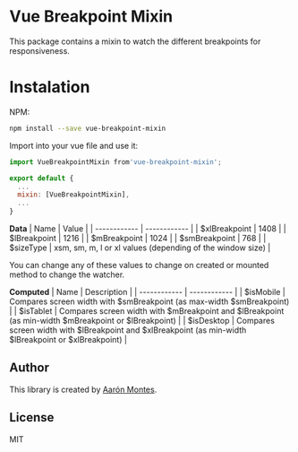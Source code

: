 # Vue Breakpoint Mixin
This package contains a mixin to watch the different breakpoints for responsiveness.

# Instalation

NPM:  
```bash
npm install --save vue-breakpoint-mixin
```
Import into your vue file and use it:

```javascript
import VueBreakpointMixin from'vue-breakpoint-mixin';

export default {
  ...
  mixin: [VueBreakpointMixin],
  ...
}

```

**Data**
|  Name | Value   |
| ------------ | ------------ |
| $xlBreakpoint | 1408 |
| $lBreakpoint | 1216 |
| $mBreakpoint | 1024 |
| $smBreakpoint | 768 |
| $sizeType | xsm, sm, m, l or xl values (depending of the window size) |

You can change any of these values to change on created or mounted method to change the watcher.

**Computed**
|  Name | Description   |
| ------------ | ------------ |
| $isMobile | Compares screen width with $smBreakpoint (as max-width $smBreakpoint) |
| $isTablet | Compares screen width with $mBreakpoint and $lBreakpoint (as min-width $mBreakpoint or $lBreakpoint)  |
| $isDesktop | Compares screen width with $lBreakpoint  and $xlBreakpoint (as min-width $lBreakpoint  or $xlBreakpoint)  |

## Author
This library is created by [Aarón Montes](https://github.com/ajomuch92 "Aarón Montes"). 

## License
MIT
